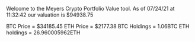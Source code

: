 Welcome to the Meyers Crypto Portfolio Value tool. 
As of 07/24/21 at 11:32:42 our valuation is $94938.75 

BTC Price = $34185.45
 ETH Price = $2177.38
BTC Holdings = 1.06BTC
 ETH holdings = 26.960005962ETH 
